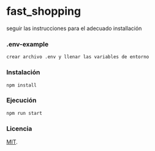 # fast_shopping

seguir las instrucciones para el adecuado installación

### .env-example
```
crear archivo .env y llenar las variables de entorno
```

### Instalación
```
npm install
```

### Ejecución
```
npm run start
```

### Licencia
[MIT](https://opensource.org/licenses/MIT).
